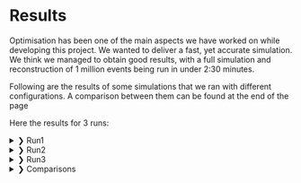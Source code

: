 # Results

Optimisation has been one of the main aspects we have worked on while developing this project. We wanted to deliver a fast, yet accurate simulation. We think we managed to obtain good results, with a full simulation and reconstruction of 1 million events being run in under 2:30 minutes.

Following are the results of some simulations that we ran with different configurations. A comparison between them can be found at the end of the page

Here the results for $3$ runs:

<details markdown="1">
<summary> &#10095; Run1</summary>

Configuration:
- N events: 1 million
- Multiplicity distribution: [Charged-particle multiplicity measurement in proton-proton collisions at sqrt(s) = 7 TeV with ALICE at LHC](https://www.hepdata.net/record/54832)
- Angular distribution: Uniform
- $Z_{vertex}$ distribution: gaussian
- $\sigma_{x}=0.01$ cm, $\sigma_{y}=0.01$ cm, $\sigma_{z}=5.3$ cm
- Beam pipe radius: $3$ cm
- Detectors radii: $4$cm, $7$cm
- Noise: no

### Simulation
Simulation configuration [here](https://github.com/Bizzzio/TANS/tree/main/docs/Figures/Run1/Config_Run.yaml). Firstly, this is a comparison between the multiplicity probability density function (pdf) and the (normalised) generated multiplicity distribution:

|![Multi_comparison](Figures/Run1/fTreeRec_Multi_comparison.png)| 
|:--:| 
|Comparison between the multiplicity pdf and the (normalised) generated multiplicity distribution| 

A good between the two distributions is observed.
In order to study the effects of the multiple scattering, it is possible to study the difference between the z coordinate distribution of the generated hit in the two layers and the z coordinate pdf of the vertex:

|![Z_generated](Figures/Run1/fTreeGen_Config.z.png)| 
|:--:| 
|Distribution of the generated z coordinate of the vertex. $\mathrm{RMS}=5.3$ cm| 

|![Z_comparison](Figures/Run1/fTreeGen_GenHits_comparison.png)| 
|:--:| 
|Comparison between the distributions of the hits' z coordinate for the first layer (in blue, $\mathrm{RMS}=6.7$ cm) and the second layer (in red, $\mathrm{RMS}=7.7$ cm)| 

To study how the smearing affects the reconstruction, it is possible to study the distributions of the reconstructed z coordinates of the hits on each detector's layer:


|![Z_comparison_reco](Figures/Run1/fTreeRec_RecHits_comparison.png)| 
|:--:| 
|Comparison between the distributions of the reconstructed (smeared) hits' z coordinate for the first layer (in blue, $\mathrm{RMS}=6.8$ cm) and the second layer (in red, $\mathrm{RMS}=7.4$ cm)| 

As expected, smearing does not have any effects on the shape of the distributions, nor does it affects the distributions widths as much as the multiple scattering does.

### Reconstruction
After the simulation finishes, vertexes are reconstructed and the resolution and effeciency of the detector are evaluated as a function of the event multiplicity and of the event's vertex Z coordinate. Run1 reconstruction configuration [here](https://github.com/Bizzzio/TANS/tree/main/docs/Figures/Run1/Config_Reconstruction.yaml)

|![ResVsMult](Figures/Run1/ResolutionVsMultiplicity.png)| 
|:--:| 
|Detector's resolution as a function of multiplicity|

As expected, the resolution decreases with the growing of the multiplicity, getting lower then 100 $\mu $m at the highest multiplicities.
An increase in resolution is observed at the highest multiplicity bin, but this is due to fluctuations in the simulation (the number of generated events at such multiplicity is very low, as described by the multiplicity pdf).

|![ResVsZ](Figures/Run1/ResolutionVsZTrue.png)| 
|:--:| 
|Detector's resolution as a function of the Z coordinate of the generated vertex|

As expected, the resolution reaches its minimum when the vertex is generated at the center of the detector, then it grows by 20% up to the point where the vertex is generated outside the detector. In these cases, the resolution grows exponentially and the efficiency drops as it is observed in this graph:

|![EffVsZ](Figures/Run1/EffvsZ.png)| 
|:--:| 
|Detector's efficiency as a function of the Z coordinate of the generated vertex|

As expected, the efficiency peaks when the vertex is generated at the center of the detector; it then drops when the particles are generated outside the detector.

|![EffVsZ](Figures/Run1/Eff.png)| 
|:--:| 
|Detector's efficiency as a function of the event multiplicity|

</details> 

<details markdown="1">
<summary> &#10095; Run2</summary>

Configuration: 
- N events: 1 million
- Multiplicity distribution: uniform between 0 and 100
- Angular distribution: [http://personalpages.to.infn.it/~masera/tans/tans2018/miscellanea/kinem.root](http://personalpages.to.infn.it/~masera/tans/tans2018/miscellanea/kinem.root), heta2 histogram
- $Z_{vertex}$ distribution: uniform between $-20$ and $20$ cm from the detector's centre
- $\sigma_{x}=0.01$ cm, $\sigma_{y}=0.01$ cm, $\sigma_{z}=5.3$ cm
- Beam pipe radius: $3$ cm
- Detectors radii: $4$cm, $7$cm
- Mean noise per layer: 10

### Simulation
Run2 simulation configuration [here](https://github.com/Bizzzio/TANS/tree/main/docs/Figures/Run2/Config_Run.yaml). Firstly, the simulated $\eta$ distribution is compared to the desired $\eta$ distribution:

|![Multi_comparison](Figures/Run2/eta_comparison.png)| 
|:--:| 
|Comparison between the (normalised) simulated $\eta$ distribution and the $\eta$ distribution probability function| 

A good between the two distributions is observed.

Major differeces between the $Z_{vertex}$ distributions and the $Z$ coordinates of the hits on the layers due to multiple scattering are not observed.

### Reconstruction
After the simulation finishes, vertexes are reconstructed and the resolution and effeciency of the detector are evaluated as a function of the event multiplicity and of the event's vertex Z coordinate. Run2 reconstruction configuration [here](https://github.com/Bizzzio/TANS/tree/main/docs/Figures/Run2/Config_Reconstruction.yaml)

|![ResVsMult](Figures/Run2/ResolutionVsMultiplicity.png)| 
|:--:| 
|Detector's resolution as a function of multiplicity|

As expected, the resolution decreases with the growing of the multiplicity, getting lower then 100 $\mu $m at the highest multiplicities.
An increase in resolution is observed at the highest multiplicity bin, but this is due to fluctuations in the simulation (the number of generated events at such multiplicity is very low, as described by the multiplicity distribution).

|![ResVsZ](Figures/Run2/ResolutionVsZTrue.png)| 
|:--:| 
|Detector's resolution as a function of the Z coordinate of the generated vertex|

As expected, the resolution reaches its minimum when the vertex is generated at the center of the detector, then it grows by 20% up to the point where the vertex is generated outside the detector. In these cases, the resolution grows exponentially and the efficiency drops as it is observed in this graph:

|![EffVsZ](Figures/Run2/EffvsZ.png)| 
|:--:| 
|Detector's efficiency as a function of the Z coordinate of the generated vertex|

As expected, the efficieny peaks when the vertex is generated at the center of the detector; it then drops when the particles are generated outside the detector.

|![EffVsZ](Figures/Run2/Eff.png)| 
|:--:| 
|Detector's efficiency as a function of the event multiplicity|

</details> 

<details markdown="1">
<summary> &#10095; Run3</summary>

Configuration:
- N events: 1 million
- Multiplicity distribution: uniform between 0 and 100
- Angular distribution: [http://personalpages.to.infn.it/~masera/tans/tans2018/miscellanea/kinem.root](http://personalpages.to.infn.it/~masera/tans/tans2018/miscellanea/kinem.root), heta2 histogram
- $Z_{vertex}$ distribution: gaussian
- $\sigma_{x}=0.01$ cm, $\sigma_{y}=0.01$ cm, $\sigma_{z}=5.3$ cm
- Beam pipe radius: $3$ cm
- Detectors radii: $4$cm, $7$cm
- Noise: no

### Simulation
Run3 simulation configuration [here](https://github.com/Bizzzio/TANS/tree/main/docs/Figures/Run3/Config_Run.yaml). Major differeces between the $Z_{vertex}$ distributions and the $Z$ coordinates of the hits on the layers due to multiple scattering are not observed.


### Reconstruction
After the simulation finishes, vertexes are reconstructed and the resolution and effeciency of the detector are evaluated as a function of the event multiplicity and of the event's vertex Z coordinate. Run2 reconstruction configuration [here](https://github.com/Bizzzio/TANS/tree/main/docs/Figures/Run3/Config_Reconstruction.yaml)

|![ResVsMult](Figures/Run3/ResolutionVsMultiplicity.png)| 
|:--:| 
|Detector's resolution as a function of multiplicity|

As expected, the resolution decreases with the growing of the multiplicity, getting lower then 100 $\mu $m at the highest multiplicities. An increase in resolution is observed at the highest multiplicity bin, but this is due to fluctuations in the simulation (the number of generated events at such multiplicity is very low, as described by the multiplicity distribution).

|![ResVsZ](Figures/Run3/ResolutionVsZTrue.png)| 
|:--:| 
|Detector's resolution as a function of the Z coordinate of the generated vertex|

As expected, the resolution reaches its minimum when the vertex is generated at the center of the detector, then it grows by 20% up to the point where the vertex is generated outside the detector. In these cases, the resolution grows exponentially and the efficiency drops as it is observed in this graph:

|![EffVsZ](Figures/Run3/EffvsZ.png)| 
|:--:| 
|Detector's efficiency as a function of the Z coordinate of the generated vertex|

As expected, the efficieny peaks when the vertex is generated at the center of the detector; it then drops when the particles are generated outside the detector.

|![EffVsZ](Figures/Run3/Eff.png)| 
|:--:| 
|Detector's efficiency as a function of the event multiplicity|

</details> 

<details markdown="1">
<summary> &#10095; Comparisons</summary>

## Comparisons

|![EffComparison](Figures/Comparisons/Eff_comparison_RUNS.png)| 
|:--:| 
|Detector's efficiency as a function of the event multiplicity|

|![EffVsZComparison](Figures/Comparisons/EffvsZ_comparison_RUNS.png)| 
|:--:| 
|Detector's efficiency as a function of the event multiplicity|

|![ResVsMultComparison](Figures/Comparisons/ResvsMult_comparison_RUNS.png)| 
|:--:| 
|Detector's efficiency as a function of the event multiplicity|

|![ResVsZComparison](Figures/Comparisons/ResVsZ_comparison_RUNS.png)| 
|:--:| 
|Detector's efficiency as a function of the event multiplicity|

</details> 

